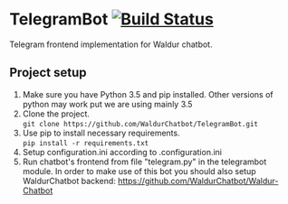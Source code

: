 # TelegramBot [![Build Status](https://travis-ci.org/WaldurChatbot/TelegramBot.svg?branch=master)](https://travis-ci.org/WaldurChatbot/TelegramBot)
Telegram frontend implementation for Waldur chatbot.

## Project setup  

1. Make sure you have Python 3.5 and pip installed. Other versions of python may work put we are using mainly 3.5
2. Clone the project.  
        `git clone https://github.com/WaldurChatbot/TelegramBot.git`  
3. Use pip to install necessary requirements.  
        `pip install -r requirements.txt`
4. Setup configuration.ini according to .configuration.ini
5. Run chatbot's frontend from file "telegram.py" in the telegrambot module.
In order to make use of this bot you should also setup WaldurChatbot backend: https://github.com/WaldurChatbot/Waldur-Chatbot
